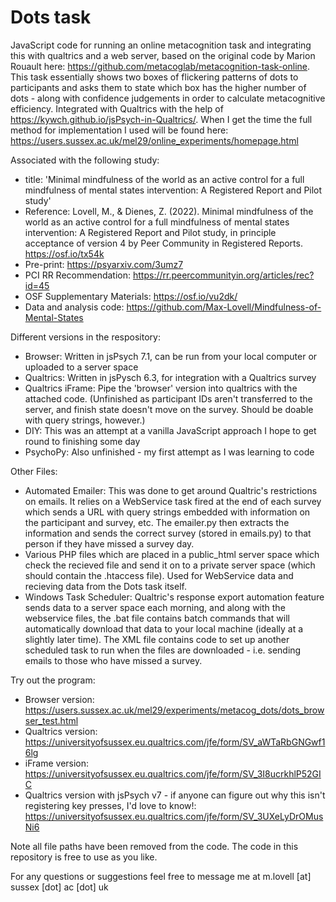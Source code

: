 # Dots task

JavaScript code for running an online metacognition task and integrating this with qualtrics and a web server, based on the original code by Marion Rouault here: https://github.com/metacoglab/metacognition-task-online. This task essentially shows two boxes of flickering patterns of dots to participants and asks them to state which box has the higher number of dots - along with confidence judgements in order to calculate metacognitive efficiency. Integrated with Qualtrics with the help of https://kywch.github.io/jsPsych-in-Qualtrics/. When I get the time the full method for implementation I used will be found here: https://users.sussex.ac.uk/mel29/online_experiments/homepage.html

Associated with the following study:
- title: 'Minimal mindfulness of the world as an active control for a full mindfulness of mental states intervention: A Registered Report and Pilot study'
- Reference: Lovell, M., & Dienes, Z. (2022). Minimal mindfulness of the world as an active control for a full mindfulness of mental states intervention: A Registered Report and Pilot study, in principle acceptance of version 4 by Peer Community in Registered Reports. https://osf.io/tx54k
- Pre-print: https://psyarxiv.com/3umz7
- PCI RR Recommendation: https://rr.peercommunityin.org/articles/rec?id=45
- OSF Supplementary Materials: https://osf.io/vu2dk/
- Data and analysis code: https://github.com/Max-Lovell/Mindfulness-of-Mental-States

Different versions in the respository:
- Browser: Written in jsPsych 7.1, can be run from your local computer or uploaded to a server space
- Qualtrics: Written in jsPysch 6.3, for integration with a Qualtrics survey
- Qualtrics iFrame: Pipe the 'browser' version into qualtrics with the attached code. (Unfinished as participant IDs aren't transferred to the server, and finish state doesn't move on the survey. Should be doable with query strings, however.)
- DIY: This was an attempt at a vanilla JavaScript approach I hope to get round to finishing some day
- PsychoPy: Also unfinished - my first attempt as I was learning to code

Other Files:
- Automated Emailer: This was done to get around Qualtric's restrictions on emails. It relies on a WebService task fired at the end of each survey which sends a URL with query strings embedded with information on the participant and survey, etc. The emailer.py then extracts the information and sends the correct survey (stored in emails.py) to that person if they have missed a survey day.
- Various PHP files which are placed in a public_html server space which check the recieved file and send it on to a private server space (which should contain the .htaccess file). Used for WebService data and recieving data from the Dots task itself.
- Windows Task Scheduler: Qualtric's response export automation feature sends data to a server space each morning, and along with the webservice files, the .bat file contains batch commands that will automatically download that data to your local machine (ideally at a slightly later time). The XML file contains code to set up another scheduled task to run when the files are downloaded - i.e. sending emails to those who have missed a survey.

Try out the program: 
- Browser version: https://users.sussex.ac.uk/mel29/experiments/metacog_dots/dots_browser_test.html
- Qualtrics version: https://universityofsussex.eu.qualtrics.com/jfe/form/SV_aWTaRbGNGwf16lg
- iFrame version: https://universityofsussex.eu.qualtrics.com/jfe/form/SV_3I8ucrkhlP52GIC
- Qualtrics version with jsPsych v7 - if anyone can figure out why this isn't registering key presses, I'd love to know!: https://universityofsussex.eu.qualtrics.com/jfe/form/SV_3UXeLyDrOMusNi6

Note all file paths have been removed from the code.
The code in this repository is free to use as you like.

For any questions or suggestions feel free to message me at m.lovell [at] sussex [dot] ac [dot] uk
